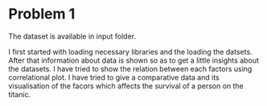 # Problem 1

The dataset is available in input folder.

I first started with loading necessary libraries and the loading the datsets.
After that  information about data is shown so as to get a little insights about the datasets.
I have tried to show the relation between each factors using correlational plot.
I have tried to give a comparative data and its visualisation of the facors which affects
the survival of a person on the titanic.
